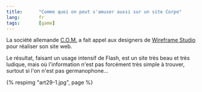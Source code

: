 ```yaml
---
title:      "Comme quoi on peut s'amuser aussi sur un site Corpo"
lang:       fr
tags:       [game]
---
```


La société allemande [C.O.M.](http://com-ebusiness.de/) a fait appel aux designers de [Wireframe Studio](http://www.wireframe.co.za/) pour réaliser son site web.

Le résultat, faisant un usage intensif de Flash, est un site très beau et très ludique, mais où l'information n'est pas forcément très simple à trouver, surtout si l'on n'est pas germanophone…

{% respimg "art29-1.jpg", page %}
